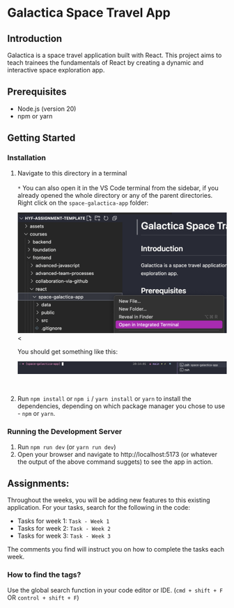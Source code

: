 # Galactica Space Travel App

## Introduction
Galactica is a space travel application built with React. This project aims to teach trainees the fundamentals of React by creating a dynamic and interactive space exploration app.

## Prerequisites
- Node.js (version 20)
- npm or yarn

## Getting Started

### Installation
1. Navigate to this directory in a terminal <br/><br/>
`*` You can also open it in the VS Code terminal from the sidebar, if you already opened the whole directory or any of the parent directories. Right click on the `space-galactica-app` folder:

    <img src="../../../../assets/integrated-terminal.png" width="500" alt="Integrated terminal" /><

    You should get something like this: 

    <img src="../../../../assets/space-galactica-terminal.png" width="600" alt="Space Galactica terminal" />

<br/>

2. Run `npm install` or `npm i` / `yarn install` or `yarn` to install the dependencies, depending on which package manager you chose to use - `npm` or `yarn`. 

### Running the Development Server

1. Run `npm run dev` (or `yarn run dev`)
2. Open your browser and navigate to http://localhost:5173 (or whatever the output of the above command suggets) to see the app in action.

## Assignments:

Throughout the weeks, you will be adding new features to this existing application.
For your tasks, search for the following in the code:

- Tasks for week 1: `Task - Week 1`
- Tasks for week 2: `Task - Week 2`
- Tasks for week 3: `Task - Week 3`

The comments you find will instruct you on how to complete the tasks each week.

### How to find the tags?

Use the global search function in your code editor or IDE. (`cmd + shift + F` OR `control + shift + F`)
